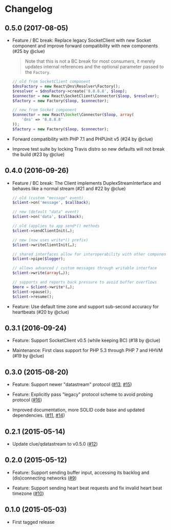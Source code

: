# Changelog

## 0.5.0 (2017-08-05)

*   Feature / BC break: Replace legacy SocketClient with new Socket component and
    improve forward compatibility with new components
    (#25 by @clue)

    > Note that this is not a BC break for most consumers, it merely updates
      internal references and the optional parameter passed to the `Factory`.

    ```php
    // old from SocketClient component
    $dnsFactory = new React\Dns\Resolver\Factory();
    $resolver = $dnsFactory->create('8.8.8.8', $loop);
    $connector = new React\SocketClient\Connector($loop, $resolver);
    $factory = new Factory($loop, $connector);

    // new from Socket component
    $connector = new React\Socket\Connector($loop, array(
        'dns' => '8.8.8.8'
    ));
    $factory = new Factory($loop, $connector);
    ```

*   Forward compatibility with PHP 7.1 and PHPUnit v5
    (#24 by @clue)

*   Improve test suite by locking Travis distro so new defaults will not break the build
    (#23 by @clue)

## 0.4.0 (2016-09-26)

*   Feature / BC break: The Client implements DuplexStreamInterface and behaves like a normal stream
    (#21 and #22 by @clue)

    ```php
    // old (custom "message" event)
    $client->on('message', $callback);
    
    // new (default "data" event)
    $client->on('data', $callback);
    
    // old (applies to app send*() methods
    $client->sendClientInit(…);
    
    // new (now uses write*() prefix)
    $client->writeClientInit(…);
    
    // shared interfaces allow for interoperability with other components
    $client->pipe($logger);
    
    // allows advanced / custom messages through writable interface
    $client->write(array(…));
    
    // supports and reports back pressure to avoid buffer overflows
    $more = $client->write*(…);
    $client->pause();
    $client->resume();
    ```

*   Feature: Use default time zone and support sub-second accuracy for heartbeats
    (#20 by @clue)

## 0.3.1 (2016-09-24)

*   Feature: Support SocketClient v0.5 (while keeping BC)
    (#18 by @clue)

*   Maintenance: First class support for PHP 5.3 through PHP 7 and HHVM
    (#19 by @clue)

## 0.3.0 (2015-08-20)

*   Feature: Support newer "datastream" protocol
    ([#13](https://github.com/clue/php-quassel-react/pull/13), [#15](https://github.com/clue/php-quassel-react/pull/15))

*   Feature: Explicitly pass "legacy" protocol scheme to avoid probing protocol
    ([#16](https://github.com/clue/php-quassel-react/pull/16))

*   Improved documentation, more SOLID code base and updated dependencies.
    ([#11](https://github.com/clue/php-quassel-react/pull/11), [#14](https://github.com/clue/php-quassel-react/pull/14))

## 0.2.1 (2015-05-14)

*   Update clue/qdatastream to v0.5.0
    ([#12](https://github.com/clue/php-quassel-react/pull/12))

## 0.2.0 (2015-05-12)

*   Feature: Support sending buffer input, accessing its backlog and (dis)connecting networks
    ([#9](https://github.com/clue/php-quassel-react/pull/9))

*   Feature: Support sending heart beat requests and fix invalid heart beat timezone
    ([#10](https://github.com/clue/php-quassel-react/pull/10))

## 0.1.0 (2015-05-03)

*   First tagged release
